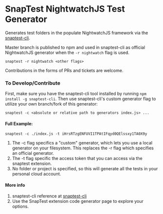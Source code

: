 # SnapTest NightwatchJS Test Generator

Generates test folders in the populate NightwatchJS framework via the [snaptest-cli](https://www.npmjs.com/package/snaptest-cli).

Master branch is published to npm and used in snaptest-cli as official NightwatchJS generator when the `-r nightwatch` flag is used.

`snaptest -r nightwatch <other flags>`

Contributions in the forms of PRs and tickets are welcome.

### To Develop/Contribute

First, make sure you have the snaptest-cli tool installed by running `npm install -g snaptest-cli`.
Then use snaptest-cli's custom generator flag to utilize your own branch/fork of this generator:

`snaptest -c <absolute or relative path to generators index.js> ...`

#### Full Example:

`snaptest -c ./index.js -t iHrsRTzgENFUVI1TPAtIFqyd0QElssxy1TA0X9y`

1. The -c flag specifics a "custom" generator, which lets you use a local generator on your filesystem.  This replaces the -r flag which specifies an official generator.  
1. The -t flag specific the access token that you can access via the snaptest extension.
1. No folder or project is specified, so this will generate all the tests in your personal cloud account.   
 
#### More info

1. snaptest-cli reference at [snaptest-cli](https://www.npmjs.com/package/snaptest-cli)
1. Use the SnapTest extension code generator page to explore your options.


 